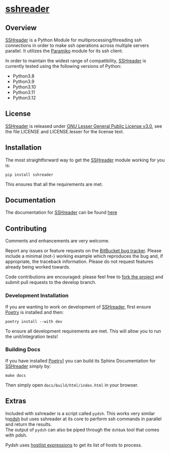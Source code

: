 # [sshreader][]

## Overview

[SSHreader][] is a Python Module for multiprocessing/threading ssh connections in order to make ssh operations
across multiple servers parallel.  It utilizes the [Paramiko](http://www.paramiko.org/) module for its ssh client.

In order to maintain the widest range of compatibility, [SSHreader][] is currently tested using the following versions of
Python:

* Python3.8
* Python3.9
* Python3.10
* Python3.11
* Python3.12

## License

[SSHreader][] is released under [GNU Lesser General Public License v3.0][],
see the file LICENSE and LICENSE.lesser for the license text.

## Installation

The most straightforward way to get the [SSHreader][] module working for you is:

```commandline
pip install sshreader
```

This ensures that all the requirements are met.

## Documentation

The documentation for [SSHreader][] can be found [here](https://sshreader.readthedocs.io)


## Contributing

Comments and enhancements are very welcome.

Report any issues or feature requests on the [BitBucket bug
tracker](https://bitbucket.org/isaiah1112/sshreader/issues?status=new&status=open). Please include a minimal
(not-) working example which reproduces the bug and, if appropriate, the
 traceback information.  Please do not request features already being worked
towards.

Code contributions are encouraged: please feel free to [fork the
project](https://bitbucket.org/isaiah1112/sshreader) and submit pull requests to the develop branch.

### Development Installation

If you are wanting to work on development of [SSHreader][], first ensure [Poetry](https://python-poetry.org) is installed
and then:

```commandline
poetry install --with dev
```

To ensure all development requirements are met. This will allow you to run the unit/integration tests!

### Building Docs

If you have installed [Poetry](https://python-poetry.org)] you can build its Sphinx Documentation for [SSHreader][] simply by:

```commandline
make docs
```

Then simply open `docs/build/html/index.html` in your browser.

## Extras

Included with sshreader is a script called `pydsh`.  This works very similar to[pdsh](https://computing.llnl.gov/linux/pdsh.html) 
but uses sshreader at its core to perform ssh commands in parallel and return the results.  
The output of `pydsh` can also be piped through the `dshbak` tool that comes with pdsh.

Pydsh uses [hostlist expressions](https://www.nsc.liu.se/~kent/python-hostlist/) to get its list of hosts
to process.


[GNU Lesser General Public License v3.0]: http://choosealicense.com/licenses/lgpl-3.0/ "LGPL v3"

[sshreader]: https://bitbucket.org/isaiah1112/sshreader "SSHreader Package"
